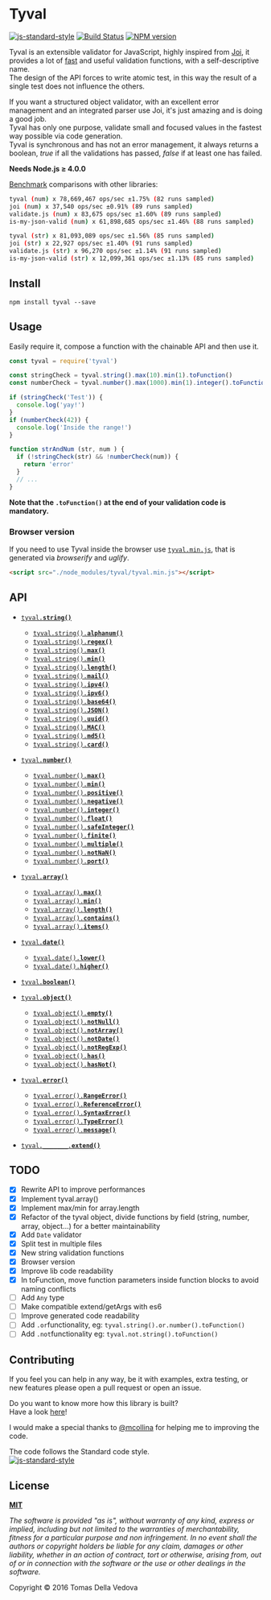 # Tyval
[![js-standard-style](https://img.shields.io/badge/code%20style-standard-brightgreen.svg?style=flat)](http://standardjs.com/) [![Build Status](https://travis-ci.org/delvedor/Tyval.svg?branch=master)](https://travis-ci.org/delvedor/Tyval) [![NPM version](https://img.shields.io/npm/v/tyval.svg?style=flat)](https://www.npmjs.com/package/tyval)

Tyval is an extensible validator for JavaScript, highly inspired from [Joi](https://github.com/hapijs/joi), it provides a lot of [fast](https://github.com/delvedor/Tyval/tree/master/bench) and useful validation functions, with a self-descriptive name.  
The design of the API forces to write atomic test, in this way the result of a single test does not influence the others.


If you want a structured object validator, with an excellent error management and an integrated parser use Joi, it's just amazing and is doing a good job.  
Tyval has only one purpose, validate small and focused values in the fastest way possible via code generation.  
Tyval is synchronous and has not an error management, it always returns a boolean, *true* if all the validations has passed, *false* if at least one has failed.

**Needs Node.js ≥ 4.0.0**

[Benchmark](https://github.com/delvedor/Tyval/blob/master/bench/bench-other-libs.js) comparisons with other libraries:
```bash
tyval (num) x 78,669,467 ops/sec ±1.75% (82 runs sampled)
joi (num) x 37,540 ops/sec ±0.91% (89 runs sampled)
validate.js (num) x 83,675 ops/sec ±1.60% (89 runs sampled)
is-my-json-valid (num) x 61,898,685 ops/sec ±1.46% (88 runs sampled)

tyval (str) x 81,093,089 ops/sec ±1.56% (85 runs sampled)
joi (str) x 22,927 ops/sec ±1.40% (91 runs sampled)
validate.js (str) x 96,270 ops/sec ±1.14% (91 runs sampled)
is-my-json-valid (str) x 12,099,361 ops/sec ±1.13% (85 runs sampled)
```

## Install
```
npm install tyval --save
```

## Usage
Easily require it, compose a function with the chainable API and then use it.
```javascript
const tyval = require('tyval')

const stringCheck = tyval.string().max(10).min(1).toFunction()
const numberCheck = tyval.number().max(1000).min(1).integer().toFunction()

if (stringCheck('Test')) {
  console.log('yay!')
}
if (numberCheck(42)) {
  console.log('Inside the range!')
}

function strAndNum (str, num ) {
  if (!stringCheck(str) && !numberCheck(num)) {
    return 'error'
  }
  // ...
}
```

**Note that the `.toFunction()` at the end of your validation code is mandatory.**

### Browser version
If you need to use Tyval inside the browser use [`tyval.min.js`](https://github.com/delvedor/Tyval/blob/master/tyval.min.js), that is generated via *browserify* and *uglify*.
```html
<script src="./node_modules/tyval/tyval.min.js"></script>
```

<a name="api"></a>
## API
- <a href="https://github.com/delvedor/Tyval/blob/master/docs/API.md#string"><code>tyval.<b>string()</b></code></a>
  * <a href="https://github.com/delvedor/Tyval/blob/master/docs/API.md#alphanum"><code>tyval.string().<b>alphanum()</b></code></a>
  * <a href="https://github.com/delvedor/Tyval/blob/master/docs/API.md#regex"><code>tyval.string().<b>regex()</b></code></a>
  * <a href="https://github.com/delvedor/Tyval/blob/master/docs/API.md#maxStr"><code>tyval.string().<b>max()</b></code></a>
  * <a href="https://github.com/delvedor/Tyval/blob/master/docs/API.md#minStr"><code>tyval.string().<b>min()</b></code></a>
  * <a href="https://github.com/delvedor/Tyval/blob/master/docs/API.md#lengthStr"><code>tyval.string().<b>length()</b></code></a>
  * <a href="https://github.com/delvedor/Tyval/blob/master/docs/API.md#mailStr"><code>tyval.string().<b>mail()</b></code></a>
  * <a href="https://github.com/delvedor/Tyval/blob/master/docs/API.md#ipv4Str"><code>tyval.string().<b>ipv4()</b></code></a>
  * <a href="https://github.com/delvedor/Tyval/blob/master/docs/API.md#ipv6Str"><code>tyval.string().<b>ipv6()</b></code></a>
  * <a href="https://github.com/delvedor/Tyval/blob/master/docs/API.md#base64"><code>tyval.string().<b>base64()</b></code></a>
  * <a href="https://github.com/delvedor/Tyval/blob/master/docs/API.md#json"><code>tyval.string().<b>JSON()</b></code></a>
  * <a href="https://github.com/delvedor/Tyval/blob/master/docs/API.md#uuid"><code>tyval.string().<b>uuid()</b></code></a>
  * <a href="https://github.com/delvedor/Tyval/blob/master/docs/API.md#mac"><code>tyval.string().<b>MAC()</b></code></a>
  * <a href="https://github.com/delvedor/Tyval/blob/master/docs/API.md#md5"><code>tyval.string().<b>md5()</b></code></a>
  * <a href="https://github.com/delvedor/Tyval/blob/master/docs/API.md#card"><code>tyval.string().<b>card()</b></code></a>


- <a href="https://github.com/delvedor/Tyval/blob/master/docs/API.md#number"><code>tyval.<b>number()</b></code></a>
  * <a href="https://github.com/delvedor/Tyval/blob/master/docs/API.md#maxNum"><code>tyval.number().<b>max()</b></code></a>
  * <a href="https://github.com/delvedor/Tyval/blob/master/docs/API.md#minNum"><code>tyval.number().<b>min()</b></code></a>
  * <a href="https://github.com/delvedor/Tyval/blob/master/docs/API.md#positive"><code>tyval.number().<b>positive()</b></code></a>
  * <a href="https://github.com/delvedor/Tyval/blob/master/docs/API.md#negative"><code>tyval.number().<b>negative()</b></code></a>
  * <a href="https://github.com/delvedor/Tyval/blob/master/docs/API.md#integer"><code>tyval.number().<b>integer()</b></code></a>
  * <a href="https://github.com/delvedor/Tyval/blob/master/docs/API.md#float"><code>tyval.number().<b>float()</b></code></a>
  * <a href="https://github.com/delvedor/Tyval/blob/master/docs/API.md#safeInteger"><code>tyval.number().<b>safeInteger()</b></code></a>
  * <a href="https://github.com/delvedor/Tyval/blob/master/docs/API.md#finite"><code>tyval.number().<b>finite()</b></code></a>
  * <a href="https://github.com/delvedor/Tyval/blob/master/docs/API.md#multiple"><code>tyval.number().<b>multiple()</b></code></a>
  * <a href="https://github.com/delvedor/Tyval/blob/master/docs/API.md#notnan"><code>tyval.number().<b>notNaN()</b></code></a>
  * <a href="https://github.com/delvedor/Tyval/blob/master/docs/API.md#portNumber"><code>tyval.number().<b>port()</b></code></a>

- <a href="https://github.com/delvedor/Tyval/blob/master/docs/API.md#array"><code>tyval.<b>array()</b></code></a>
  * <a href="https://github.com/delvedor/Tyval/blob/master/docs/API.md#maxArray"><code>tyval.array().<b>max()</b></code></a>
  * <a href="https://github.com/delvedor/Tyval/blob/master/docs/API.md#minArray"><code>tyval.array().<b>min()</b></code></a>
  * <a href="https://github.com/delvedor/Tyval/blob/master/docs/API.md#lengthArray"><code>tyval.array().<b>length()</b></code></a>
  * <a href="https://github.com/delvedor/Tyval/blob/master/docs/API.md#containsArray"><code>tyval.array().<b>contains()</b></code></a>
  * <a href="https://github.com/delvedor/Tyval/blob/master/docs/API.md#itemsArray"><code>tyval.array().<b>items()</b></code></a>

- <a href="https://github.com/delvedor/Tyval/blob/master/docs/API.md#date"><code>tyval.<b>date()</b></code></a>
  * <a href="https://github.com/delvedor/Tyval/blob/master/docs/API.md#dateLower"><code>tyval.date().<b>lower()</b></code></a>
  * <a href="https://github.com/delvedor/Tyval/blob/master/docs/API.md#dateHigher"><code>tyval.date().<b>higher()</b></code></a>

- <a href="https://github.com/delvedor/Tyval/blob/master/docs/API.md#boolean"><code>tyval.<b>boolean()</b></code></a>

- <a href="https://github.com/delvedor/Tyval/blob/master/docs/API.md#object"><code>tyval.<b>object()</b></code></a>
  * <a href="https://github.com/delvedor/Tyval/blob/master/docs/API.md#emptyObject"><code>tyval.object().<b>empty()</b></code></a>
  * <a href="https://github.com/delvedor/Tyval/blob/master/docs/API.md#notNullObject"><code>tyval.object().<b>notNull()</b></code></a>
  * <a href="https://github.com/delvedor/Tyval/blob/master/docs/API.md#notArrayObject"><code>tyval.object().<b>notArray()</b></code></a>
  * <a href="https://github.com/delvedor/Tyval/blob/master/docs/API.md#notDateObject"><code>tyval.object().<b>notDate()</b></code></a>
  * <a href="https://github.com/delvedor/Tyval/blob/master/docs/API.md#notRegExpObject"><code>tyval.object().<b>notRegExp()</b></code></a>
  * <a href="https://github.com/delvedor/Tyval/blob/master/docs/API.md#hasObject"><code>tyval.object().<b>has()</b></code></a>
  * <a href="https://github.com/delvedor/Tyval/blob/master/docs/API.md#hasNotObject"><code>tyval.object().<b>hasNot()</b></code></a>

- <a href="https://github.com/delvedor/Tyval/blob/master/docs/API.md#Error"><code>tyval.<b>error()</b></code></a>
  * <a href="https://github.com/delvedor/Tyval/blob/master/docs/API.md#RangeError"><code>tyval.error().<b>RangeError()</b></code></a>
  * <a href="https://github.com/delvedor/Tyval/blob/master/docs/API.md#ReferenceError"><code>tyval.error().<b>ReferenceError()</b></code></a>
  * <a href="https://github.com/delvedor/Tyval/blob/master/docs/API.md#SyntaxError"><code>tyval.error().<b>SyntaxError()</b></code></a>
  * <a href="https://github.com/delvedor/Tyval/blob/master/docs/API.md#TypeError"><code>tyval.error().<b>TypeError()</b></code></a>
  * <a href="https://github.com/delvedor/Tyval/blob/master/docs/API.md#message"><code>tyval.error().<b>message()</b></code></a>

- <a href="https://github.com/delvedor/Tyval/blob/master/docs/API.md#extend"><code>tyval._______.<b>extend()</b></code></a>

## TODO
- [x] Rewrite API to improve performances
- [x] Implement tyval.array()
- [x] Implement max/min for array.length
- [x] Refactor of the tyval object, divide functions by field (string, number, array, object...) for a better maintainability
- [x] Add `Date` validator
- [x] Split test in multiple files
- [x] New string validation functions
- [x] Browser version
- [x] Improve lib code readability
- [x] In toFunction, move function parameters inside function blocks to avoid naming conflicts
- [ ] Add `Any` type
- [ ] Make compatible extend/getArgs with es6
- [ ] Improve generated code readability
- [ ] Add `.or`functionality, eg: `tyval.string().or.number().toFunction()`
- [ ] Add `.not`functionality eg: `tyval.not.string().toFunction()`

## Contributing
If you feel you can help in any way, be it with examples, extra testing, or new features please open a pull request or open an issue.

Do you want to know more how this library is built?  
Have a look [here](https://github.com/delvedor/Tyval/blob/master/docs/vademecum.md)!

I would make a special thanks to [@mcollina](https://github.com/mcollina) for helping me to improving the code.  

The code follows the Standard code style.  
[![js-standard-style](https://cdn.rawgit.com/feross/standard/master/badge.svg)](https://github.com/feross/standard)

## License
**[MIT](https://github.com/delvedor/Tyval/blob/master/LICENSE)**

*The software is provided "as is", without warranty of any kind, express or implied, including but not limited to the warranties of merchantability, fitness for a particular purpose and non infringement. In no event shall the authors or copyright holders be liable for any claim, damages or other liability, whether in an action of contract, tort or otherwise, arising from, out of or in connection with the software or the use or other dealings in the software.*

Copyright © 2016 Tomas Della Vedova
